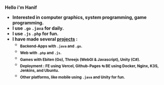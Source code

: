 <b>Hello i'm Hanif
- Interested in computer graphics, system programming, game programming.
- I use `.go` `.java` for daily.
- I use `.js` `.php` for fun.
- I have made several  <a href="https://hqhan.vercel.app/project">projects</a> : <br>
  - <sub>Backend-Apps with `.java` and `.go`.</sub>
  - <sub>Web with `.php` and `.js`.</sub>
  - <sub>Games with **Ebiten** (Go), **Threejs** (WebGl & Javascript), **Unity** (C#).</sub>
  - <sub>Deployment : FE using **Vercel**, **Github-Pages** ⇆ BE using **Docker**, **Nginx**, **K3S**, **Jenkins**, and **Ubuntu**.</sub>
  - <sub>Other platforms, like mobile using `.java` and **Unity** for fun.</sub>
  <br>
